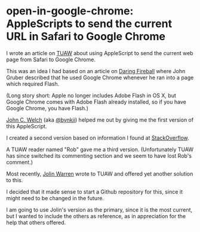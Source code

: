 open-in-google-chrome: AppleScripts to send the current URL in Safari to Google Chrome
=====================

I wrote an article on [TUAW] about using AppleScript to send the current web page from Safari to Google Chrome.

This was an idea I had based on an article on [Daring Fireball] where John Gruber described that he used Google Chrome whenever he ran into a page which required Flash. 

(Long story short: Apple no longer includes Adobe Flash in OS X, but Google Chrome comes with Adobe Flash already installed, so if you have Google Chrome, you have Flash.)

[John C. Welch] (aka [@bynkii]) helped me out by giving me the first version of this AppleScript.

I created a second version based on information I found at [StackOverflow].

A TUAW reader named "Rob" gave me a third version. (Unfortunately TUAW has since switched its commenting section and we seem to have lost Rob's comment.)

Most recently, [Jolin Warren] wrote to TUAW and offered yet another solution to this.

I decided that it made sense to start a Github repository for this, since it might need to be changed in the future.

I am going to use Jolin's version as the primary, since it is the most current, but I wanted to include the others as reference, as in appreciation for the help that others offered.

<!--
		Reference Links
-->
[Daring Fireball]: http://daringfireball.net/2010/11/flash_free_and_cheating_with_google_chrome

[TUAW]: http://www.tuaw.com/2011/03/14/use-applescript-to-open-current-safari-url-in-google-chrome/

[John C. Welch]: http://www.bynkii.com/

[@bynkii]: http://twitter.com/bynkii

[Jolin Warren]: oakandapple.org

[StackOverflow]: http://stackoverflow.com/questions/4915047/applescript-to-open-current-firefox-4-tab-in-google-chrome


